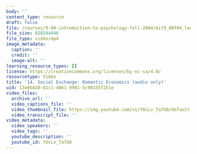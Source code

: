 ```yaml
---
body: ''
content_type: resource
draft: false
file: /courses/9-00-introduction-to-psychology-fall-2004/mit9_00f04_lec14_360p_16_9.mp4
file_size: 828544446
file_type: video/mp4
image_metadata:
  caption: ''
  credit: ''
  image-alt: ''
learning_resource_types: []
license: https://creativecommons.org/licenses/by-nc-sa/4.0/
resourcetype: Video
title: '14. Social Exchange: Romantic Economics (audio only)'
uid: 13e8b420-81c1-4861-9981-5c98335f251e
video_files:
  archive_url: ''
  video_captions_file: ''
  video_thumbnail_file: https://img.youtube.com/vi/YOcLv_Ta7G0/default.jpg
  video_transcript_file: ''
video_metadata:
  video_speakers: ''
  video_tags: ''
  youtube_description: ''
  youtube_id: YOcLv_Ta7G0
---
```

